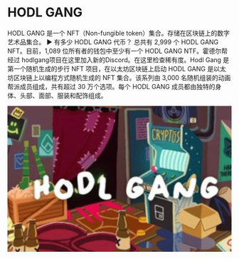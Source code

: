 # HODL GANG

HODL GANG 是一个 NFT（Non-fungible token）集合。存储在区块链上的数字艺术品集合。
▶ 有多少 HODL GANG 代币？
总共有 2,999 个 HODL GANG NFT。目前，1,089 位所有者的钱包中至少有一个 HODL GANG NTF。霍德尔帮经过 hodlgang项目在这里加入新的Discord。在这里检查稀有度。Hodl Gang 是第一个随机生成的步行 NFT 项目，在以太坊区块链上启动
HODL GANG 是以太坊区块链上以编程方式随机生成的 NFT 集合。该系列由 3,000 名随机组装的动画帮派成员组成，共有超过 30 万个选项。每个 HODL GANG 成员都由独特的身体、头部、面部、服装和配饰组成。

![nft](01.png)
